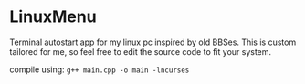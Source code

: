 # LinuxMenu
Terminal autostart app for my linux pc inspired by old BBSes. This is custom tailored for me, so feel free to edit the source code to fit your system.

compile using:
```g++ main.cpp -o main -lncurses```


